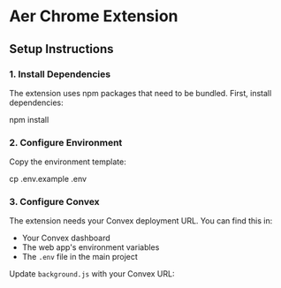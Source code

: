 # Aer Chrome Extension

## Setup Instructions

### 1. Install Dependencies

The extension uses npm packages that need to be bundled. First, install dependencies:

npm install

### 2. Configure Environment

Copy the environment template:

cp .env.example .env

### 3. Configure Convex

The extension needs your Convex deployment URL. You can find this in:
- Your Convex dashboard
- The web app's environment variables
- The `.env` file in the main project

Update `background.js` with your Convex URL: